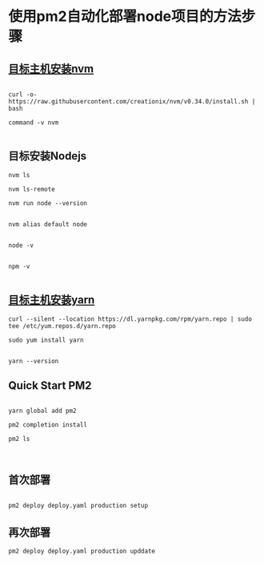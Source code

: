 # 使用pm2自动化部署node项目的方法步骤


## [目标主机安装nvm](https://github.com/creationix/nvm)

```

curl -o- https://raw.githubusercontent.com/creationix/nvm/v0.34.0/install.sh | bash

command -v nvm


```


## 目标安装Nodejs

```
nvm ls 

nvm ls-remote

nvm run node --version


nvm alias default node


node -v


npm -v


```



## [目标主机安装yarn](https://yarnpkg.com/en/docs/install#centos-stable)

```
curl --silent --location https://dl.yarnpkg.com/rpm/yarn.repo | sudo tee /etc/yum.repos.d/yarn.repo

sudo yum install yarn


yarn --version
```


## Quick Start PM2

```

yarn global add pm2

pm2 completion install

pm2 ls



```


## 首次部署


```

pm2 deploy deploy.yaml production setup 

```


## 再次部署

 ```
 pm2 deploy deploy.yaml production upddate
 ```





